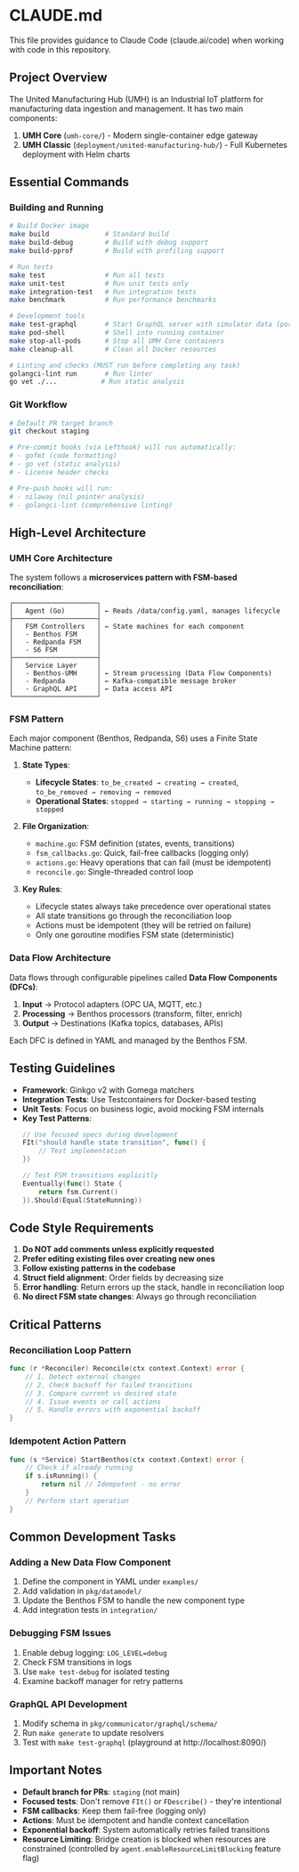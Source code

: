 # CLAUDE.md

This file provides guidance to Claude Code (claude.ai/code) when working with code in this repository.

## Project Overview

The United Manufacturing Hub (UMH) is an Industrial IoT platform for manufacturing data ingestion and management. It has two main components:

1. **UMH Core** (`umh-core/`) - Modern single-container edge gateway
2. **UMH Classic** (`deployment/united-manufacturing-hub/`) - Full Kubernetes deployment with Helm charts

## Essential Commands

### Building and Running

```bash
# Build Docker image
make build              # Standard build
make build-debug        # Build with debug support  
make build-pprof        # Build with profiling support

# Run tests
make test               # Run all tests
make unit-test          # Run unit tests only
make integration-test   # Run integration tests
make benchmark          # Run performance benchmarks

# Development tools
make test-graphql       # Start GraphQL server with simulator data (port 8090)
make pod-shell          # Shell into running container
make stop-all-pods      # Stop all UMH Core containers
make cleanup-all        # Clean all Docker resources

# Linting and checks (MUST run before completing any task)
golangci-lint run       # Run linter
go vet ./...           # Run static analysis
```

### Git Workflow

```bash
# Default PR target branch
git checkout staging

# Pre-commit hooks (via Lefthook) will run automatically:
# - gofmt (code formatting)
# - go vet (static analysis) 
# - License header checks

# Pre-push hooks will run:
# - nilaway (nil pointer analysis)
# - golangci-lint (comprehensive linting)
```

## High-Level Architecture

### UMH Core Architecture

The system follows a **microservices pattern with FSM-based reconciliation**:

```
┌─────────────────────┐
│   Agent (Go)        │ ← Reads /data/config.yaml, manages lifecycle
├─────────────────────┤
│   FSM Controllers   │ ← State machines for each component
│   - Benthos FSM     │   
│   - Redpanda FSM    │   
│   - S6 FSM          │   
├─────────────────────┤
│   Service Layer     │
│   - Benthos-UMH     │ ← Stream processing (Data Flow Components)
│   - Redpanda        │ ← Kafka-compatible message broker
│   - GraphQL API     │ ← Data access API
└─────────────────────┘
```

### FSM Pattern

Each major component (Benthos, Redpanda, S6) uses a Finite State Machine pattern:

1. **State Types**:
   - **Lifecycle States**: `to_be_created → creating → created`, `to_be_removed → removing → removed`
   - **Operational States**: `stopped → starting → running → stopping → stopped`

2. **File Organization**:
   - `machine.go`: FSM definition (states, events, transitions)
   - `fsm_callbacks.go`: Quick, fail-free callbacks (logging only)
   - `actions.go`: Heavy operations that can fail (must be idempotent)
   - `reconcile.go`: Single-threaded control loop

3. **Key Rules**:
   - Lifecycle states always take precedence over operational states
   - All state transitions go through the reconciliation loop
   - Actions must be idempotent (they will be retried on failure)
   - Only one goroutine modifies FSM state (deterministic)

### Data Flow Architecture

Data flows through configurable pipelines called **Data Flow Components (DFCs)**:

1. **Input** → Protocol adapters (OPC UA, MQTT, etc.)
2. **Processing** → Benthos processors (transform, filter, enrich)
3. **Output** → Destinations (Kafka topics, databases, APIs)

Each DFC is defined in YAML and managed by the Benthos FSM.

## Testing Guidelines

- **Framework**: Ginkgo v2 with Gomega matchers
- **Integration Tests**: Use Testcontainers for Docker-based testing
- **Unit Tests**: Focus on business logic, avoid mocking FSM internals
- **Key Test Patterns**:
  ```go
  // Use focused specs during development
  FIt("should handle state transition", func() {
      // Test implementation
  })
  
  // Test FSM transitions explicitly
  Eventually(func() State {
      return fsm.Current()
  }).Should(Equal(StateRunning))
  ```

## Code Style Requirements

1. **Do NOT add comments unless explicitly requested**
2. **Prefer editing existing files over creating new ones**
3. **Follow existing patterns in the codebase**
4. **Struct field alignment**: Order fields by decreasing size
5. **Error handling**: Return errors up the stack, handle in reconciliation loop
6. **No direct FSM state changes**: Always go through reconciliation

## Critical Patterns

### Reconciliation Loop Pattern
```go
func (r *Reconciler) Reconcile(ctx context.Context) error {
    // 1. Detect external changes
    // 2. Check backoff for failed transitions
    // 3. Compare current vs desired state
    // 4. Issue events or call actions
    // 5. Handle errors with exponential backoff
}
```

### Idempotent Action Pattern
```go
func (s *Service) StartBenthos(ctx context.Context) error {
    // Check if already running
    if s.isRunning() {
        return nil // Idempotent - no error
    }
    // Perform start operation
}
```

## Common Development Tasks

### Adding a New Data Flow Component
1. Define the component in YAML under `examples/`
2. Add validation in `pkg/datamodel/`
3. Update the Benthos FSM to handle the new component type
4. Add integration tests in `integration/`

### Debugging FSM Issues
1. Enable debug logging: `LOG_LEVEL=debug`
2. Check FSM transitions in logs
3. Use `make test-debug` for isolated testing
4. Examine backoff manager for retry patterns

### GraphQL API Development
1. Modify schema in `pkg/communicator/graphql/schema/`
2. Run `make generate` to update resolvers
3. Test with `make test-graphql` (playground at http://localhost:8090/)

## Important Notes

- **Default branch for PRs**: `staging` (not main)
- **Focused tests**: Don't remove `FIt()` or `FDescribe()` - they're intentional
- **FSM callbacks**: Keep them fail-free (logging only)
- **Actions**: Must be idempotent and handle context cancellation
- **Exponential backoff**: System automatically retries failed transitions
- **Resource Limiting**: Bridge creation is blocked when resources are constrained (controlled by `agent.enableResourceLimitBlocking` feature flag)